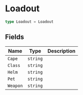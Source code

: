 # Loadout



```typescript
type Loadout = Loadout
```

## Fields

| Name | Type | Description |
|------|------|-------------|
| `Cape` | `string` |  |
| `Class` | `string` |  |
| `Helm` | `string` |  |
| `Pet` | `string` |  |
| `Weapon` | `string` |  |
